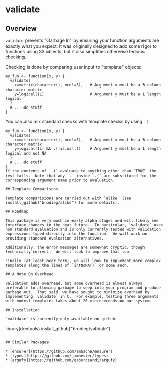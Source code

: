# validate

## Overview

`validate` prevents "Garbage In" by ensuring your function arguments are exactly what you expect.  It was originally designed to add some rigor to functions using S3 objects, but it also simplifies otherwise tedious checking.

Checking is done by comparing user input to "template" objects:
```
my_fun <- function(x, y) {
  validate(
    x=matrix(character(), ncol=3),   # Argument x must be a 3 column character matrix
    y=logical(1L)                    # Argument y must be a 1 length logical
  )
  # ... do stuff
}
```
You can also mix standard checks with template checks by using `.(`:
```
my_fun <- function(x, y) {
  validate(
    x=matrix(character(), ncol=3),   # Argument x must be a 3 column character matrix
    y=logical(1L) && .(!is.na(.))    # Argument y must be a 1 length logical and not NA
  )
  # ... do stuff
}
If the contents of `.(` evaluate to anything other than `TRUE` the test fails.  Note that any `.` inside `.(` are substituted for the corresponding argument name prior to evaluation.

## Template Comparisons

Template comparisions are carried out with `alike` (see install_github("brodieg/alike") for more details).

## Roadmap

This package is very much in early alpha stages and will likely see interface changes in the near future.  In particular, `validate` uses non standard evaluation and is only currently tested with validation expressions typed directly into the function.  We will work on providing standard evaluation alternatives.

Additionally, the error messages are somewhat cryptic, though technically correct.  We will look to improve that too.

Finally (at least near term), we will look to implement more complex templates along the lines of `intNoNA()` or some such.

## A Note On Overhead

Validation adds overhead, but some overhead is almost always preferable to allowing garbage to seep into your program and produce garbage out.  That said, we have sought to minimize overhead by implementing `validate` in C.  For example, testing three arguments with modest templates takes about 20 microseconds on our system.

## Installation

`validate` is currently only available on github:

```
library(devtools)
install_github("brodieg/validate")
```

## Similar Packages

* [ensurer](https://github.com/smbache/ensurer)
* [types](https://github.com/jimhester/types)
* [argufy](https://github.com/gaborcsardi/argufy)
